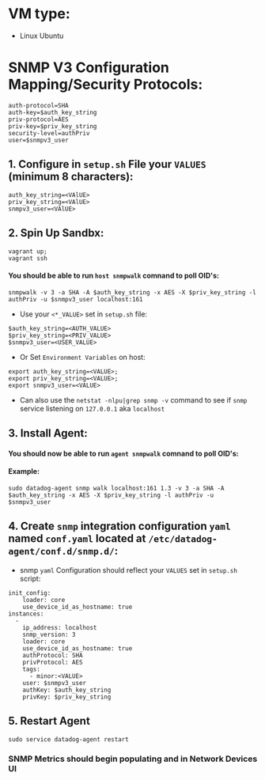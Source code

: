 # VM type: 
- Linux Ubuntu

# SNMP V3 Configuration Mapping/Security Protocols:
```
auth-protocol=SHA
auth-key=$auth_key_string
priv-protocol=AES
priv-key=$priv_key_string 
security-level=authPriv
user=$snmpv3_user
```

## 1. Configure in `setup.sh` File your `VALUES` (minimum 8 characters):
```
auth_key_string=<VAlUE>
priv_key_string=<VAlUE>
snmpv3_user=<VAlUE>
```

## 2. Spin Up Sandbx:
```
vagrant up;
vagrant ssh
```

#### You should be able to run `host snmpwalk` comnand to poll OID's:
```
snmpwalk -v 3 -a SHA -A $auth_key_string -x AES -X $priv_key_string -l authPriv -u $snmpv3_user localhost:161 
```
  - Use your `<*_VALUE>` set in `setup.sh` file:
  ```
  $auth_key_string=<AUTH_VALUE>
  $priv_key_string=<PRIV_VALUE>
  $snmpv3_user=<USER_VALUE>
  ```
  
  - Or Set `Environment Variables` on host:
  ```
  export auth_key_string=<VALUE>;
  export priv_key_string=<VALUE>;
  export snmpv3_user=<VALUE>
  ```
- Can also use the `netstat -nlpu|grep snmp -v` command to see if `snmp` service listening on `127.0.0.1` aka `localhost` 

## 3. Install Agent:

#### You should now be able to run `agent snmpwalk` comnand to poll OID's:

#### Example:

```
sudo datadog-agent snmp walk localhost:161 1.3 -v 3 -a SHA -A $auth_key_string -x AES -X $priv_key_string -l authPriv -u $snmpv3_user 
```

## 4. Create `snmp` integration configuration `yaml` named `conf.yaml` located at `/etc/datadog-agent/conf.d/snmp.d/`:
- snmp `yaml` Configuration should reflect your `VALUES` set in `setup.sh` script:
  
```
init_config:
    loader: core
    use_device_id_as_hostname: true
instances:
  -
    ip_address: localhost
    snmp_version: 3
    loader: core
    use_device_id_as_hostname: true
    authProtocol: SHA
    privProtocol: AES
    tags:
      - minor:<VALUE>
    user: $snmpv3_user
    authKey: $auth_key_string
    privKey: $priv_key_string
```

## 5. Restart Agent
```
sudo service datadog-agent restart
```

### SNMP Metrics should begin populating and in Network Devices UI
